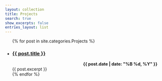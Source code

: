 ```yaml
---
layout: collection
title: Projects
search: true
show_excerpts: false
entries_layout: list
---
```


<ul>
  {% for post in site.categories.Projects %}
    <li>
      <h3 id="page-title" class="page-title p-name">
        <a href="{{ post.url }}">{{ post.title }}</a>
      </h3>
      <span class="entry-date" style="font-weight:bold;float:right"><time datetime="{{ post.date | date_to_xmlschema }}">{{ post.date | date: "%B %d, %Y" }}</time></span>
      <br>
      {{ post.excerpt }}
    </li>
  {% endfor %}
</ul>
